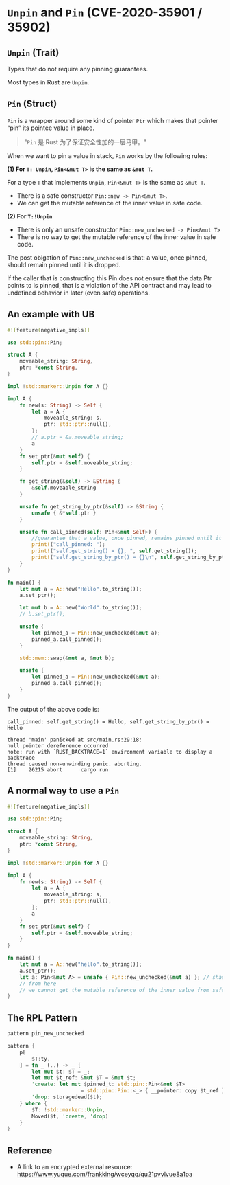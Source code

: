 # `Unpin` and `Pin` (CVE-2020-35901 / 35902)

## `Unpin` (Trait)

Types that do not require any pinning guarantees.

Most types in Rust are `Unpin`.

## `Pin` (Struct)

`Pin` is a wrapper around some kind of pointer `Ptr` which makes that pointer “pin” its pointee value in place.

> "`Pin` 是 Rust 为了保证安全性加的一层马甲。"

When we want to pin a value in stack, `Pin` works by the following rules:

**(1) For `T: Unpin`, `Pin<&mut T>` is the same as `&mut T`.**

For a type `T` that implements `Unpin`, `Pin<&mut T>` is the same as `&mut T`.

-   There is a safe constructor `Pin::new -> Pin<&mut T>`.
-   We can get the mutable reference of the inner value in safe code.

**(2) For `T:!Unpin`**

-   There is only an unsafe constructor `Pin::new_unchecked -> Pin<&mut T>`
-   There is no way to get the mutable reference of the inner value in safe code.

The post obigation of `Pin::new_unchecked` is that: a value, once pinned, should remain pinned until it is dropped.

If the caller that is constructing this Pin<Ptr> does not ensure that the data Ptr points to is pinned, that is a violation of the API contract and may lead to undefined behavior in later (even safe) operations.

## An example with UB

```rust
#![feature(negative_impls)]

use std::pin::Pin;

struct A {
    moveable_string: String,
    ptr: *const String,
}

impl !std::marker::Unpin for A {}

impl A {
    fn new(s: String) -> Self {
        let a = A {
            moveable_string: s,
            ptr: std::ptr::null(),
        };
        // a.ptr = &a.moveable_string;
        a
    }
    fn set_ptr(&mut self) {
        self.ptr = &self.moveable_string;
    }

    fn get_string(&self) -> &String {
        &self.moveable_string
    }

    unsafe fn get_string_by_ptr(&self) -> &String {
        unsafe { &*self.ptr }
    }

    unsafe fn call_pinned(self: Pin<&mut Self>) {
        //guarantee that a value, once pinned, remains pinned until it is dropped
        print!("call_pinned: ");
        print!("self.get_string() = {}, ", self.get_string());
        print!("self.get_string_by_ptr() = {}\n", self.get_string_by_ptr());
    }
}

fn main() {
    let mut a = A::new("Hello".to_string());
    a.set_ptr();

    let mut b = A::new("World".to_string());
    // b.set_ptr();

    unsafe {
        let pinned_a = Pin::new_unchecked(&mut a);
        pinned_a.call_pinned();
    }

    std::mem::swap(&mut a, &mut b);

    unsafe {
        let pinned_a = Pin::new_unchecked(&mut a);
        pinned_a.call_pinned();
    }
}
```

The output of the above code is:

```shell
call_pinned: self.get_string() = Hello, self.get_string_by_ptr() = Hello

thread 'main' panicked at src/main.rs:29:18:
null pointer dereference occurred
note: run with `RUST_BACKTRACE=1` environment variable to display a backtrace
thread caused non-unwinding panic. aborting.
[1]    26215 abort      cargo run
```

## A normal way to use a `Pin`

```rust
#![feature(negative_impls)]

use std::pin::Pin;

struct A {
    moveable_string: String,
    ptr: *const String,
}

impl !std::marker::Unpin for A {}

impl A {
    fn new(s: String) -> Self {
        let a = A {
            moveable_string: s,
            ptr: std::ptr::null(),
        };
        a
    }
    fn set_ptr(&mut self) {
        self.ptr = &self.moveable_string;
    }
}

fn main() {
    let mut a = A::new("hello".to_string());
    a.set_ptr();
    let a: Pin<&mut A> = unsafe { Pin::new_unchecked(&mut a) }; // shadowing
    // from here
    // we cannot get the mutable reference of the inner value from safe code
}
```

## The RPL Pattern

```rust
pattern pin_new_unchecked

pattern {
    p[
        $T:ty,
    ] = fn _ (..) -> _ {
        let mut $t: $T = _;
        let mut $t_ref: &mut $T = &mut $t;
        'create: let mut $pinned_t: std::pin::Pin<&mut $T>
        				= std::pin::Pin::<_> { __pointer: copy $t_ref };
        'drop: storagedead($t);
    } where {
        $T: !std::marker::Unpin,
        Moved($t, 'create, 'drop)
    }
}
```

## Reference

-   A link to an encrypted external resource: https://www.yuque.com/frankking/wceyqq/qu21pvvlvue8a1pa
